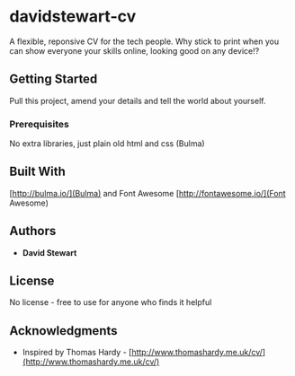 # davidstewart-cv

A flexible, reponsive CV for the tech people. Why stick to print when you can show everyone your skills online, looking good on any device!?

## Getting Started

Pull this project, amend your details and tell the world about yourself.

### Prerequisites

No extra libraries, just plain old html and css (Bulma)

## Built With

[http://bulma.io/](Bulma) and Font Awesome [http://fontawesome.io/](Font Awesome)

## Authors

* **David Stewart**

## License

No license - free to use for anyone who finds it helpful

## Acknowledgments

* Inspired by Thomas Hardy - [http://www.thomashardy.me.uk/cv/](http://www.thomashardy.me.uk/cv/)
